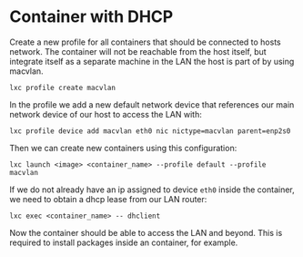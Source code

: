 # Container with DHCP

Create a new profile for all containers that should be connected to hosts network.
The container will not be reachable from the host itself, but integrate itself as a
separate machine in the LAN the host is part of by using macvlan.
```shell
lxc profile create macvlan
```

In the profile we add a new default network device that references our main
network device of our host to access the LAN with:
```shell
lxc profile device add macvlan eth0 nic nictype=macvlan parent=enp2s0
```

Then we can create new containers using this configuration:
```shell
lxc launch <image> <container_name> --profile default --profile macvlan
```

If we do not already have an ip assigned to device `eth0` inside the container,
we need to obtain a dhcp lease from our LAN router:
```shell
lxc exec <container_name> -- dhclient
```

Now the container should be able to access the LAN and beyond. This is required to install
packages inside an container, for example.
